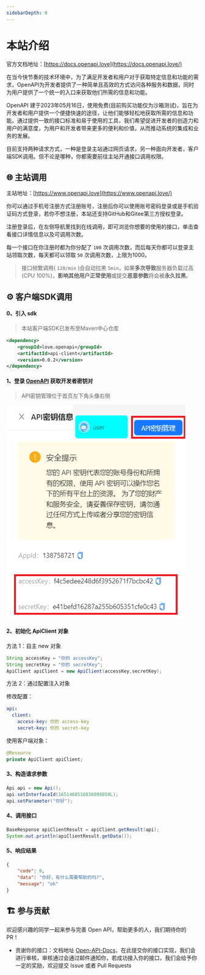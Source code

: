 ```yaml
---
sidebarDepth: 0
---
```


# 本站介绍

官方文档地址：[https://docs.openapi.love](https://docs.openapi.love/)

在当今快节奏的技术环境中，为了满足开发者和用户对于获取特定信息和功能的需求，OpenAPI为开发者提供了一种简单且高效的方式访问各种服务和数据，同时为用户提供了一个统一的入口来获取他们所需的信息和功能。

OpenAPI 建于2023年05月16日，使用免费(目前购买功能仅为沙箱测试)，旨在为开发者和用户提供一个便捷快速的途径，让他们能够轻松地获取所需的信息和功能。通过提供一致的接口标准和易于使用的工具，我们希望促进开发者的创造力和用户的满意度，为用户和开发者带来更多的便利和价值，从而推动系统的集成和业务的发展。

目前支持两种请求方式，一种是登录主站通过网页请求，另一种面向开发者，客户端SDK调用。但不论是哪种，你都需要前往主站开通接口调用权限。

## 🌐 主站调用

主站地址：[https://www.openapi.love](https://www.openapi.love/)

你可以通过手机号注册方式注册账号，注册后你可以使用账号密码登录或是手机验证码方式登录，若你不想注册，本站还支持GitHub和Gitee第三方授权登录。

注册登录后，在左侧导航里找到在线调用，即可浏览你想要的使用的接口，单击查看接口详情信息以及可调用次数。

每一个接口在你注册时都为你分配了 `100` 次调用次数，而后每天你都可以登录主站领取次数，每天都可以领取 `50` 次调用次数，上限为1000。

> 接口频繁调用( `120/min` )会自动拉黑 `5min`，如果**多次导致**服务器负载过高(CPU 100%)，**影响其他用户正常使用**或提交**恶意参数**将会被**永久拉黑**。

## ⚙️ 客户端SDK调用

#### 0、引入 sdk

> 本站客户端SDK已发布至Maven中心仓库

```xml
<dependency>
    <groupId>love.openapi</groupId>
    <artifactId>api-client</artifactId>
    <version>0.0.2</version>
</dependency>
```

#### 1、登录 [OpenAPI](https://www.openapi.love) 获取开发者密钥对

> API密钥管理位于首页左下角头像右侧

![dsBuffer](./README/dsBuffer.png)

#### 2、初始化 ApiClient 对象

方法 1：自主 new 对象

```java
String accessKey = "你的 accessKey";
String secretKey = "你的 secretKey";
ApiClient apiClient = new ApiClient(accessKey,secretKey);
```

方法 2：通过配置注入对象

修改配置：

```yaml
api:
  client:
    access-key: 你的 access-key
    secret-key: 你的 secret-key
```

使用客户端对象：

```java
@Resource
private ApiClient apiClient;
```

#### 3、构造请求参数

```java
Api api = new Api();
api.setInterfaceId(1651468516836098050L);
api.setParameter("你好");
```

#### 4、调用接口

```java
BaseResponse apiClientResult = apiClient.getResult(api);
System.out.println(apiClientResult.getData());
```

#### 5、响应结果

```json
{
	"code": 0,
    "data": "你好，有什么需要帮助的吗?",
    "message": "ok"
}
```

## 🏗️ 参与贡献

欢迎感兴趣的同学一起来参与完善 Open API，帮助更多的人，我们期待你的 PR！

- 贡谢你的接口：文档地址 [Open-API-Docs](https://github.com/Asce90237/API-Docs)，在此提交你的接口实现，我们会进行审核，审核通过会通过邮件通知你，若成功接入你的接口，我们会给予你一定的奖励，欢迎提交 Issue 或者 Pull Requests

## 

[//]: # (:::tip)

[//]: # (本平台始终拥护中国共产党的领导，坚持一个中国原则，坚决抵制任何反动言论，立志建设一个美好的网络环境，您如果在使用中出现不合规发言，平台将在提醒后采取强制封号措施， 为了您能正常使用平台功能，请您在使用中理智文明发言。)

[//]: # (:::)